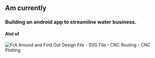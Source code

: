 ## Am currently
### Building an android app to streamline water business.
<!--
- Working on a solution targetting Travellers, drivers and car owners in general. Live at [Tow](https://incomparable-duckanoo-71e423.netlify.app/)
- Looking forward to launch a startup later this year. Currently gathering a team for the MVP.
- Still learning Android & Backend development with the touch of AI.

## Learning &middot; Building &middot; Solving

### Ask for
- 📱 Android Development
  - Kotlin + Jetpack compose
  - Kotlin + Xml
  - Java + Xml
    
- 🈂 Backend Development
  - Java + Spring Boot + (Mysql/MongoDb/Postgres)
  - Elastic search + Spring boot
  - NodeJs + MongoDb

- UI/UX
  - Design collab
  - Wireframes
  - Figma/Canva

### I have worked with
- Smart clients so far to publish apps on playstore.
- Startup using MedTek, for booking appointments.
- Backend developers as a solo android developer.
- Frustrating teams
- Logistics company to establish their brand
- More often as a solo developer.


### Contacts
[linked In](https://www.linkedin.com/in/brian-kidiga-b5ab9b357/) | 📧 [Outlook](kidigabrian@outlook.com) | 🏘 Prefered Work from Home | BBO

I hate Ghosting recruiters, if one bye 👋 | If I didn't make it tell me, no hard feelings.

## When am not coding am : 
- Documenting staff at [Notion]()
- Articles in [Medium]()
- Browsing [GitHub]()
  
[![wakatime](https://wakatime.com/badge/user/2d939469-d3f7-473e-acba-924b3edd60b4.svg)](https://wakatime.com/@2d939469-d3f7-473e-acba-924b3edd60b4)
 -->
#### Alot of
![Fck Around and Find Out Design File - SVG File - CNC Routing - CNC Plotting](https://github.com/user-attachments/assets/4073e7fa-fbd8-4598-9074-c2509023ab37)
